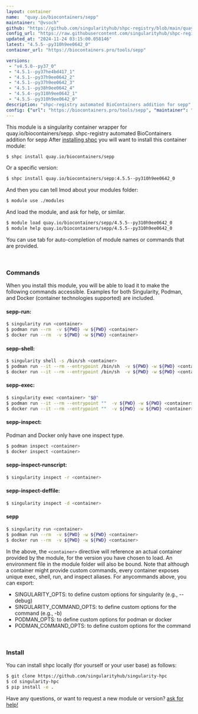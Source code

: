 ```yaml
---
layout: container
name:  "quay.io/biocontainers/sepp"
maintainer: "@vsoch"
github: "https://github.com/singularityhub/shpc-registry/blob/main/quay.io/biocontainers/sepp/container.yaml"
config_url: "https://raw.githubusercontent.com/singularityhub/shpc-registry/main/quay.io/biocontainers/sepp/container.yaml"
updated_at: "2024-11-24 03:15:00.058146"
latest: "4.5.5--py310h9ee0642_0"
container_url: "https://biocontainers.pro/tools/sepp"

versions:
 - "v4.5.0--py37_0"
 - "4.5.1--py37he4bd417_1"
 - "4.5.1--py37h9ee0642_2"
 - "4.5.1--py37h9ee0642_3"
 - "4.5.1--py38h9ee0642_4"
 - "4.5.4--py310h9ee0642_1"
 - "4.5.5--py310h9ee0642_0"
description: "shpc-registry automated BioContainers addition for sepp"
config: {"url": "https://biocontainers.pro/tools/sepp", "maintainer": "@vsoch", "description": "shpc-registry automated BioContainers addition for sepp", "latest": {"4.5.5--py310h9ee0642_0": "sha256:b1d43360360d9d2eeea1d46a43135840709fa07e09dedd58139436c107c3d62f"}, "tags": {"v4.5.0--py37_0": "sha256:eb84a051d18e3ce745f75022ae81cb5c81b078e6064254879b76ab268870e707", "4.5.1--py37he4bd417_1": "sha256:4c8d644c35724da9b40c63cf5b23a0a01290a0b05460c7d4c01d3b7cef83e055", "4.5.1--py37h9ee0642_2": "sha256:2a3b3440beb035b3306958a47b7d4f7b8315725f18698e86f40cc0d70de8574b", "4.5.1--py37h9ee0642_3": "sha256:45d72609b92a6d458b1d398b148f9e295f11ff65430bd19372d0f6527d6ded09", "4.5.1--py38h9ee0642_4": "sha256:05f6efdee773ddab222ba6a2bce472fe098224fb00ba82c1695363d55b9d60e3", "4.5.4--py310h9ee0642_1": "sha256:cecafad7924bf258b8ffb14e2ae36cbb2222dea041a831231de352bed6b3e262", "4.5.5--py310h9ee0642_0": "sha256:b1d43360360d9d2eeea1d46a43135840709fa07e09dedd58139436c107c3d62f"}, "docker": "quay.io/biocontainers/sepp"}
---
```


This module is a singularity container wrapper for quay.io/biocontainers/sepp.
shpc-registry automated BioContainers addition for sepp
After [installing shpc](#install) you will want to install this container module:


```bash
$ shpc install quay.io/biocontainers/sepp
```

Or a specific version:

```bash
$ shpc install quay.io/biocontainers/sepp:4.5.5--py310h9ee0642_0
```

And then you can tell lmod about your modules folder:

```bash
$ module use ./modules
```

And load the module, and ask for help, or similar.

```bash
$ module load quay.io/biocontainers/sepp/4.5.5--py310h9ee0642_0
$ module help quay.io/biocontainers/sepp/4.5.5--py310h9ee0642_0
```

You can use tab for auto-completion of module names or commands that are provided.

<br>

### Commands

When you install this module, you will be able to load it to make the following commands accessible.
Examples for both Singularity, Podman, and Docker (container technologies supported) are included.

#### sepp-run:

```bash
$ singularity run <container>
$ podman run --rm  -v ${PWD} -w ${PWD} <container>
$ docker run --rm  -v ${PWD} -w ${PWD} <container>
```

#### sepp-shell:

```bash
$ singularity shell -s /bin/sh <container>
$ podman run --it --rm --entrypoint /bin/sh  -v ${PWD} -w ${PWD} <container>
$ docker run --it --rm --entrypoint /bin/sh  -v ${PWD} -w ${PWD} <container>
```

#### sepp-exec:

```bash
$ singularity exec <container> "$@"
$ podman run --it --rm --entrypoint ""  -v ${PWD} -w ${PWD} <container> "$@"
$ docker run --it --rm --entrypoint ""  -v ${PWD} -w ${PWD} <container> "$@"
```

#### sepp-inspect:

Podman and Docker only have one inspect type.

```bash
$ podman inspect <container>
$ docker inspect <container>
```

#### sepp-inspect-runscript:

```bash
$ singularity inspect -r <container>
```

#### sepp-inspect-deffile:

```bash
$ singularity inspect -d <container>
```



#### sepp

```bash
$ singularity run <container>
$ podman run --rm  -v ${PWD} -w ${PWD} <container>
$ docker run --rm  -v ${PWD} -w ${PWD} <container>
```


In the above, the `<container>` directive will reference an actual container provided
by the module, for the version you have chosen to load. An environment file in the
module folder will also be bound. Note that although a container
might provide custom commands, every container exposes unique exec, shell, run, and
inspect aliases. For anycommands above, you can export:

 - SINGULARITY_OPTS: to define custom options for singularity (e.g., --debug)
 - SINGULARITY_COMMAND_OPTS: to define custom options for the command (e.g., -b)
 - PODMAN_OPTS: to define custom options for podman or docker
 - PODMAN_COMMAND_OPTS: to define custom options for the command

<br>

### Install

You can install shpc locally (for yourself or your user base) as follows:

```bash
$ git clone https://github.com/singularityhub/singularity-hpc
$ cd singularity-hpc
$ pip install -e .
```

Have any questions, or want to request a new module or version? [ask for help!](https://github.com/singularityhub/singularity-hpc/issues)